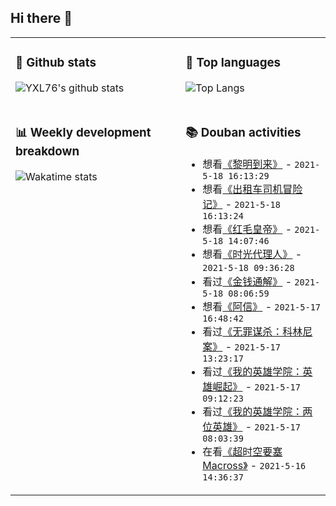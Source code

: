 ## Hi there 👋

<table>
<tr>
<td valign="top" width="54%">

### 🔭 Github stats

![YXL76's github stats](https://github-readme-stats.yxl76.vercel.app/api?username=YXL76&count_private=true&show_icons=true&include_all_commits=true&theme=tokyonight&line_height=28)

</td>

<td valign="top" width="46%">

### 🌱 Top languages

![Top Langs](https://github-readme-stats.yxl76.vercel.app/api/top-langs/?username=YXL76&layout=compact&theme=tokyonight&langs_count=10&hide=HTML,CSS,SCSS)

</td>
</tr>
<tr>
<td valign="top" width="54%">

### 📊 Weekly development breakdown

![Wakatime stats](https://github-readme-stats.yxl76.vercel.app/api/wakatime?username=YXL76&layout=compact&theme=tokyonight)


</td>
<td valign="top" width="46%">

### 📚 Douban activities

- 想看[《黎明到来》](http://movie.douban.com/subject/5062387/) - `2021-5-18 16:13:29`
- 想看[《出租车司机冒险记》](http://movie.douban.com/subject/4705150/) - `2021-5-18 16:13:24`
- 想看[《红毛皇帝》](http://movie.douban.com/subject/30214059/) - `2021-5-18 14:07:46`
- 想看[《时光代理人》](http://movie.douban.com/subject/35263440/) - `2021-5-18 09:36:28`
- 看过[《金钱通解》](http://movie.douban.com/subject/35450588/) - `2021-5-18 08:06:59`
- 想看[《阿信》](http://movie.douban.com/subject/1434302/) - `2021-5-17 16:48:42`
- 看过[《无罪谋杀：科林尼案》](http://movie.douban.com/subject/30391289/) - `2021-5-17 13:23:17`
- 看过[《我的英雄学院：英雄崛起》](http://movie.douban.com/subject/33206782/) - `2021-5-17 09:12:23`
- 看过[《我的英雄学院：两位英雄》](http://movie.douban.com/subject/27602116/) - `2021-5-17 08:03:39`
- 在看[《超时空要塞Macross》](http://movie.douban.com/subject/2058467/) - `2021-5-16 14:36:37`

</td>
</tr>
</table>

<!--
**YXL76/YXL76** is a ✨ _special_ ✨ repository because its `README.md` (this file) appears on your GitHub profile.

Here are some ideas to get you started:

- 🔭 I’m currently working on ...
- 🌱 I’m currently learning ...
- 👯 I’m looking to collaborate on ...
- 🤔 I’m looking for help with ...
- 💬 Ask me about ...
- 📫 How to reach me: ...
- 😄 Pronouns: ...
- ⚡ Fun fact: ...
-->
